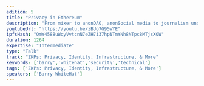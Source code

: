 ```yaml
---
edition: 5
title: "Privacy in Ethereum"
description: "From mixer to anonDAO, anonSocial media to journalism under authoritarian regimes ethereum offers ways to provide privacy to people who need it most. Come hear what we have done and what we want to do. How *YOU* can help us move forward."
youtubeUrl: "https://youtu.be/zBUo7G95wYE"
ipfsHash: "QmW4588uWqyVvtcnN7eZH7i37hpNTmYNh8NTpc8MTjsXQW"
duration: 1264
expertise: "Intermediate"
type: "Talk"
track: "ZKPs: Privacy, Identity, Infrastructure, & More"
keywords: ['barry','whitehat','security','technical']
tags: ['ZKPs: Privacy, Identity, Infrastructure, & More']
speakers: ['Barry WhiteHat']
---
```

